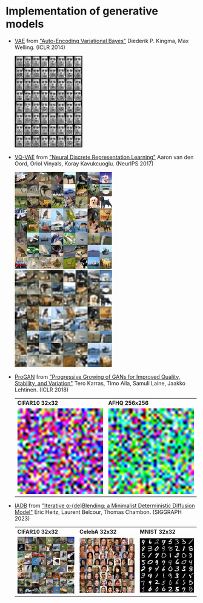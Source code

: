 # Implementation of generative models

- [VAE](vae.py) from ["Auto-Encoding Variational Bayes"](https://arxiv.org/abs/1312.6114) Diederik P. Kingma, Max Welling. (ICLR 2014)

    ![VAE_frey_faces](./images/vae_frey_faces.png)

- [VQ-VAE](vq_vae.py) from ["Neural Discrete Representation Learning"](https://arxiv.org/abs/1711.00937) Aaron van den Oord, Oriol Vinyals, Koray Kavukcuoglu. (NeurIPS 2017)

    ![Original_VQVAE](./images/vq_vae.png)
    ![Rec_VQVAE](./images/vq_vae_rec.png)


- [ProGAN](progan.py) from ["Progressive Growing of GANs for Improved Quality, Stability, and Variation"](https://arxiv.org/abs/1710.10196) Tero Karras, Timo Aila, Samuli Laine, Jaakko Lehtinen. (ICLR 2018)

    <table>
        <tr>
            <th>CIFAR10 32x32</th>
            <th>AFHQ 256x256</th>
        </tr>
        <tr>
            <td><img src="./images/progan_cifar10_32x32.gif"></td>
            <td><img src="./images/progan_afhq_256x256.gif"></td>
        </tr>
    </table>

- [IADB](iabd.py) from ["Iterative α-(de)Blending: a Minimalist Deterministic Diffusion Model"](https://arxiv.org/abs/2305.03486) Eric Heitz, Laurent Belcour, Thomas Chambon. (SIGGRAPH 2023)

    <table>
        <tr>
            <th>CIFAR10 32x32</th>
            <th>CelebA  32x32</th>
            <th>MNIST   32x32</th>
        </tr>
        <tr>
            <td><img src="./images/iadb_grid_cifar.png"></td>
            <td><img src="./images/iadb_grid_celeb.png"></td>
            <td><img src="./images/iadb_grid_mnist.png"></td>
        </tr>
    </table>